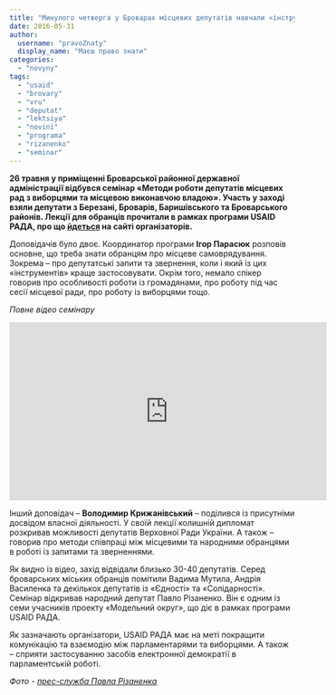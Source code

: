 ```yaml
---
title: "Минулого четверга у Броварах місцевих депутатів навчали «інструментам» їхньої роботи"
date: 2016-05-31
author: 
  username: "pravoZnaty"
  display_name: "Маєш право знати"
categories: 
  - "novyny"
tags: 
  - "usaid"
  - "brovary"
  - "vru"
  - "deputat"
  - "lektsiya"
  - "novini"
  - "programa"
  - "rizanenko"
  - "seminar"
---
```


**26 травня у приміщенні Броварської районної державної адміністрації відбувся семінар «Методи роботи депутатів місцевих рад з виборцями та місцевою виконавчою владою». Участь у заході взяли депутати з Березані, Броварів, Баришівського та Броварського районів. Лекції для обранців прочитали в рамках програми USAID РАДА, про що [йдеться](http://www.radaprogram.org/radanews/usaid-rada-navchala-deputativ-miscevyh-rad-u-modelnomu-okruzi-roboti-z-vyborcyamy-ta) на сайті організаторів.**

Доповідачів було двоє. Координатор програми **Ігор Парасюк** розповів основне, що треба знати обранцям про місцеве самоврядування. Зокрема – про депутатські запити та звернення, коли і який із цих «інструментів» краще застосовувати. Окрім того, немало спікер говорив про особливості роботи із громадянами, про роботу під час сесії місцевої ради, про роботу із виборцями тощо.

_Повне відео семінару_

<iframe src="https://www.youtube.com/embed/_sI1QI5p6-o" width="560" height="315" frameborder="0" allowfullscreen="allowfullscreen"></iframe>

Інший доповідач – **Володимир Крижанівський** – поділився із присутніми досвідом власної діяльності. У своїй лекції колишній дипломат розкривав можливості депутатів Верховної Ради України. А також – говорив про методи співпраці між місцевими та народними обранцями в роботі із запитами та зверненнями.

Як видно із відео, захід відвідали близько 30-40 депутатів. Серед броварських міських обранців помітили Вадима Мутила, Андрія Василенка та декількох депутатів із «Єдності» та «Солідарності». Семінар відкривав народний депутат Павло Різаненко. Він є одним із семи учасників проекту «Модельний округ», що діє в рамках програми USAID РАДА.

Як зазначають організатори, USAID РАДА має на меті покращити комунікацію та взаємодію між парламентарями та виборцями. А також – сприяти застосуванню засобів електронної демократії в парламентській роботі.

_Фото - [прес-служба Павла Різаненка](https://www.facebook.com/rizanenko.ua/posts/1368868463129673)_
